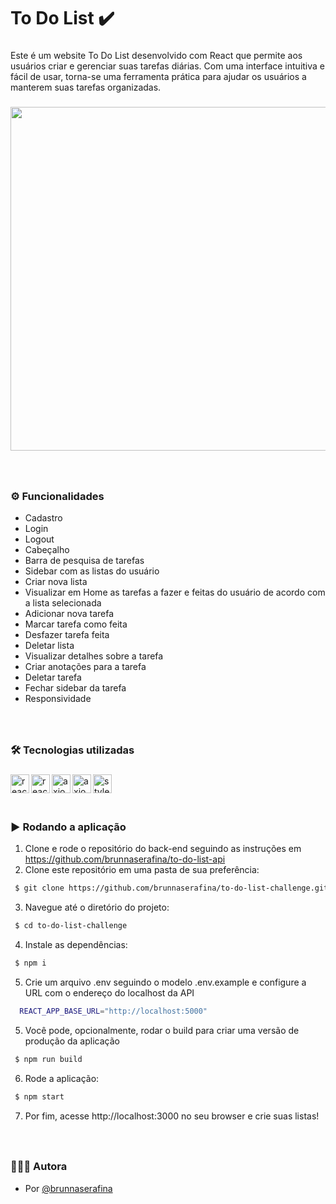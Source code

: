 <h1 align="left">To Do List ✔️</h1>

###

<p align="left">Este é um website To Do List desenvolvido com React que permite aos usuários criar e gerenciar suas tarefas diárias. Com uma interface intuitiva e fácil de usar, torna-se uma ferramenta prática para ajudar os usuários a manterem suas tarefas organizadas. </p>

###

<div align="center"> 

<img height="550" src="https://github.com/brunnaserafina/to-do-list-challenge/assets/106851605/396a8f67-140c-4042-8ba8-f4a7ce3ac5c5" />

 
  
</div> 

###




###

<br clear="both">

### ⚙️ Funcionalidades

- Cadastro
- Login
- Logout
- Cabeçalho
- Barra de pesquisa de tarefas
- Sidebar com as listas do usuário
- Criar nova lista
- Visualizar em Home as tarefas a fazer e feitas do usuário de acordo com a lista selecionada
- Adicionar nova tarefa
- Marcar tarefa como feita
- Desfazer tarefa feita
- Deletar lista
- Visualizar detalhes sobre a tarefa
- Criar anotações para a tarefa
- Deletar tarefa
- Fechar sidebar da tarefa
- Responsividade


###

<br />

### 🛠️ Tecnologias utilizadas

###
  <img align="left" alt="react" height="30px" src="https://img.shields.io/badge/react-%2320232a.svg?style=for-the-badge&logo=react&logoColor=%2361DAFB" />
   <img align="left" alt="react-router" height="30px" src="https://img.shields.io/badge/React_Router-CA4245?style=for-the-badge&logo=react-router&logoColor=white" />
   <img align="left" alt="axios" height="30px" src="https://camo.githubusercontent.com/02621d023c99135970b1abbfe932b6a6a0b2e42aaebedae5f8299fd88d9ce029/68747470733a2f2f696d672e736869656c64732e696f2f62616467652f6178696f732532302d2532333230323332612e7376673f267374796c653d666f722d7468652d626164676526636f6c6f723d696e666f726d6174696f6e616c" />
   <img align="left" alt="axios" height="30px" src="https://camo.githubusercontent.com/41d7c6da357d2344cd832f0d738839951e0d43a23064154c07d80a67dd74c5f4/68747470733a2f2f696d672e736869656c64732e696f2f62616467652f72656163742d69636f6e732532302d2532333230323332612e7376673f267374796c653d666f722d7468652d626164676526636f6c6f723d663238646337266c6f676f3d72656163742d69636f6e73266c6f676f436f6c6f723d253233363144414642" />
   <img align="left" alt="styled-components" height="30px" src="https://img.shields.io/badge/styled--components-DB7093?style=for-the-badge&logo=styled-components&logoColor=white" />

###

<br />
<br />
<br />

### ▶️ Rodando a aplicação

1. Clone e rode o repositório do back-end seguindo as instruções em https://github.com/brunnaserafina/to-do-list-api
2. Clone este repositório em uma pasta de sua preferência:

```bash
 $ git clone https://github.com/brunnaserafina/to-do-list-challenge.git
```
3. Navegue até o diretório do projeto:
```bash
 $ cd to-do-list-challenge
```
4. Instale as dependências:
```bash
 $ npm i
```
5. Crie um arquivo .env seguindo o modelo .env.example e configure a URL com o endereço do localhost da API

```bash
  REACT_APP_BASE_URL="http://localhost:5000"
```

5. Você pode, opcionalmente, rodar o build para criar uma versão de produção da aplicação
```bash
 $ npm run build
```
6. Rode a aplicação:
```bash
 $ npm start
```
7. Por fim, acesse http://localhost:3000 no seu browser e crie suas listas!
###
<br />

### 🙇🏻‍♀️ Autora

- Por [@brunnaserafina](https://github.com/brunnaserafina)
